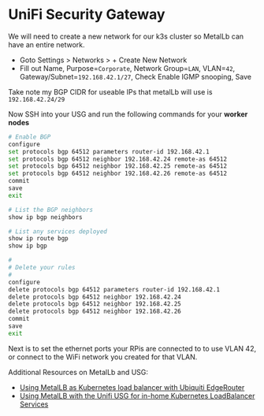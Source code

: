 # UniFi Security Gateway

We will need to create a new network for our k3s cluster so MetalLb can have an entire network.

- Goto Settings > Networks > + Create New Network
- Fill out Name, Purpose=`Corporate`, Network Group=`LAN`, VLAN=`42`, Gateway/Subnet=`192.168.42.1/27`, Check Enable IGMP snooping, Save

Take note my BGP CIDR for useable IPs that metalLb will use is `192.168.42.24/29`

Now SSH into your USG and run the following commands for your **worker nodes**

```bash
# Enable BGP
configure
set protocols bgp 64512 parameters router-id 192.168.42.1
set protocols bgp 64512 neighbor 192.168.42.24 remote-as 64512
set protocols bgp 64512 neighbor 192.168.42.25 remote-as 64512
set protocols bgp 64512 neighbor 192.168.42.26 remote-as 64512
commit
save
exit

# List the BGP neighbors
show ip bgp neighbors

# List any services deployed
show ip route bgp
show ip bgp

#
# Delete your rules
#
configure
delete protocols bgp 64512 parameters router-id 192.168.42.1
delete protocols bgp 64512 neighbor 192.168.42.24
delete protocols bgp 64512 neighbor 192.168.42.25
delete protocols bgp 64512 neighbor 192.168.42.26
commit
save
exit
```

Next is to set the ethernet ports your RPis are connected to to use VLAN 42, or connect to the WiFi network you created for that VLAN.

Additional Resources on MetalLb and USG:

- [Using MetalLB as Kubernetes load balancer with Ubiquiti EdgeRouter](https://medium.com/@ipuustin/using-metallb-as-kubernetes-load-balancer-with-ubiquiti-edgerouter-7ff680e9dca3)
- [Using MetalLB with the Unifi USG for in-home Kubernetes LoadBalancer Services](http://blog.cowger.us/2019/02/10/using-metallb-with-the-unifi-usg-for-in-home-kubernetes-loadbalancer-services.html)
